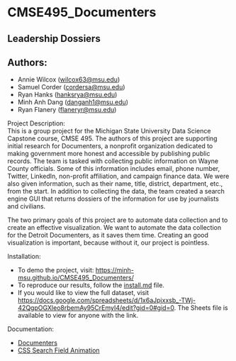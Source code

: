 # CMSE495_Documenters
## Leadership Dossiers
## Authors:
- Annie Wilcox (wilcox63@msu.edu)
- Samuel Corder (cordersa@msu.edu)
- Ryan Hanks (hanksrya@msu.edu)
- Minh Anh Dang (danganh1@msu.edu)
- Ryan Flanery (flaneryr@msu.edu)

Project Description:  
This is a group project for the Michigan State University Data Science Capstone course, CMSE 495. The authors of this project are supporting initial research for Documenters, a nonprofit organization dedicated to making government more honest and accessible by publishing public records. The team is tasked with collecting public information on Wayne County officials. Some of this information includes email, phone number, Twitter, LinkedIn, non-profit affiliation, and campaign finance data. We were also given information, such as their name, title, district, department, etc., from the start. In addition to collecting the data, the team created a search engine GUI that returns dossiers of the information for use by journalists and civilians. 

The two primary goals of this project are to automate data collection and to create an effective visualization. We want to automate the data collection for the Detroit Documenters, as it saves them time. Creating an good visualization is important, because without it, our project is pointless.

Installation:
* To demo the project, visit: https://minh-msu.github.io/CMSE495_Documenters/
* To reproduce our results, follow the [install.md](https://github.com/minh-msu/CMSE495_Documenters/blob/main/install.md) file.
* If you would like to view the full dataset, visit https://docs.google.com/spreadsheets/d/1x6aJpjxxsb_-TWj-42QgpOGXleo8rbemAy95CrEmyI4/edit?gid=0#gid=0. The Sheets file is available to view for anyone with the link.

Documentation:  
* [Documenters](https://www.documenters.org/)
* [CSS Search Field Animation](https://codepen.io/sebastianpopp/pen/myYmmy) 
